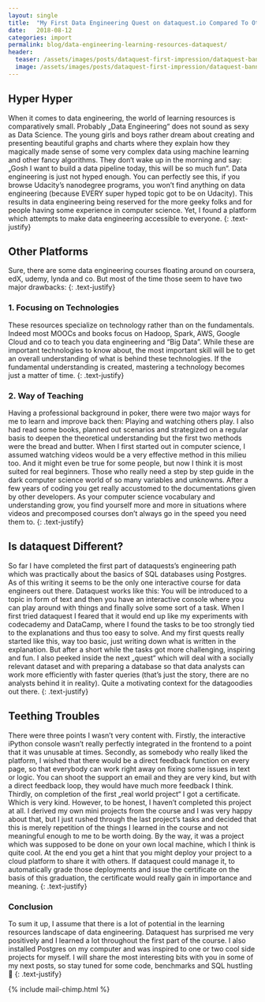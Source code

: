 ```yaml
---
layout: single
title:  "My First Data Engineering Quest on dataquest.io Compared To Other Learning Resources"
date:   2018-08-12
categories: import
permalink: blog/data-engineering-learning-resources-dataquest/
header:
  teaser: /assets/images/posts/dataquest-first-impression/dataquest-banner.png
  image: /assets/images/posts/dataquest-first-impression/dataquest-banner.png
---
```

## Hyper Hyper
When it comes to data engineering, the world of learning resources is comparatively small. Probably „Data Engineering“ does not sound as sexy as Data Science. The young girls and boys rather dream about creating and presenting beautiful graphs and charts  where they explain how they magically made sense of some very complex data using machine learning and other fancy algorithms. They don‘t wake up in the morning and say: „Gosh I want to build a data pipeline today, this will be so much fun“. 
Data engineering is just not hyped enough. You can perfectly see this, if you browse Udacity’s nanodegree programs, you won’t find anything on data engineering (because EVERY super hyped topic got to be on Udacity). This results in data engineering being reserved for the more geeky folks and for people having some experience in computer science. 
Yet, I found a platform which attempts to make data engineering accessible to everyone. 
{: .text-justify}

## Other Platforms
Sure, there are some data engineering courses floating around on coursera, edX, udemy, lynda and co. But most of the time those seem to have two major drawbacks:
{: .text-justify}

### 1. Focusing on Technologies
These resources specialize on technology rather than on the fundamentals. Indeed most MOOCs and books focus on Hadoop, Spark, AWS, Google Cloud and co to teach you data engineering and “Big Data”. While these are important technologies to know about, the most important skill will be to get an overall understanding of what is behind these technologies. If the fundamental understanding is created, mastering a technology becomes just a matter of time.
{: .text-justify}

### 2. Way of Teaching
Having a professional background in poker, there were two major ways for me to learn and improve back then: Playing and watching others play. I also had read some books, planned out scenarios and strategized on a regular basis to deepen the theoretical understanding but the first two methods were the bread and butter. 
When I first started out in computer science, I assumed watching videos would be a very effective method in this milieu too. And it might even be true for some people, but now I think it is most suited for real beginners. Those who really need a step by step guide in the dark computer science world of so many variables and unknowns. After a few years of coding you get really accustomed to the documentations given by other developers. As your computer science vocabulary and understanding grow, you find yourself more and more in situations where videos and precomposed courses don’t always go in the speed you need them to.
{: .text-justify}

## Is dataquest Different?
So far I have completed the first part of dataquests’s engineering path which was practically about the basics of SQL databases using Postgres. As of this writing it seems to be the only one interactive course for data engineers out there. Dataquest works like this: You will be introduced to a topic in form of text and then you have an interactive console where you can play around with things and finally solve some sort of a task. When I first tried dataquest I feared that it would end up like my experiments with codecademy and DataCamp, where I found the tasks to be too strongly tied to the explanations and thus too easy to solve. And my first quests really started like this, way too basic, just writing down what is written in the explanation. But after a short while the tasks got more challenging, inspiring and fun. I also peeked inside the next „quest“ which will deal with a socially relevant dataset and with preparing a database so that data analysts can work more efficiently with faster queries (that’s just the story, there are no analysts behind it in reality). Quite a motivating context for the datagoodies out there. 
{: .text-justify}

## Teething Troubles
There were three points I wasn’t very content with. 
Firstly, the interactive iPython console wasn’t really perfectly integrated in the frontend to a point that it was unusable at times. 
Secondly, as somebody who really liked the platform, I wished that there would be a direct feedback function on every page, so that everybody can work right away on fixing some issues in text or logic. You can shoot the support an email and they are very kind, but with a direct feedback loop, they would have much more feedback I think.
Thirdly, on completion of the first „real world project“ I got a certificate. Which is very kind. However, to be honest, I haven’t completed this project at all. I derived my own mini projects from the course and I was very happy about that, but  I just rushed through the last project‘s tasks and decided that this is merely repetition of the things I learned in the course and not meaningful enough to me to be worth doing. By the way, it was a project which was supposed to be done on your own local machine, which I think is quite cool. At the end you get a hint that you might deploy your project to a cloud platform to share it with others. If dataquest could manage it, to automatically grade those deployments and issue the certificate on the basis of this graduation, the certificate would really gain in importance and meaning.
{: .text-justify}

### Conclusion
To sum it up, I assume that there is a lot of potential in the learning resources landscape of data engineering. 
Dataquest has surprised me very positively and I learned a lot throughout the first part of the course. I also installed Postgres on my computer and was inspired to one or two cool side projects for myself. I will share the most interesting bits with you in some of my next posts, so stay tuned for some code, benchmarks and SQL hustling 🤙
{: .text-justify}

{% include mail-chimp.html %}